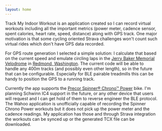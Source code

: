 ```yaml
---
layout: home
---
```

Track My Indoor Workout is an application created so I can record virtual workouts including all the important metrics (power meter, cadence sensor, spent calories, heart rate, speed, distance) along with GPS track. One major motivation is that some cycling oriented Strava challenges won't count such virtual rides which don't have GPS data recorded.

For GPS route generation I selected a simple solution: I calculate that based on the current speed and emulate circling laps in the [Jerry Baker Memorial Velodrome](https://velodrome.org/) in [Redmond, Washington](https://www.google.com/maps/place/Jerry+Baker+Memorial+Velodrome/@47.6659161,-122.1125076,96m/data=!3m1!1e3!4m5!3m4!1s0x0:0x7d3c1ebef878f4c!8m2!3d47.665894!4d-122.1126097). The current code will be able to handle any 400m tracks (and possibly even other length), so in the future that can be configurable. Especially for BLE pairable treadmills this can be handy to position the GPS to a running track.

Currently the app supports the [Precor Spinner® Chrono™ Power](https://www.precor.com/en-us/commercial/cardio/indoor-cycling/spinner-chrono-power) bike. I'm planning Schwinn IC4 support in the future, or any other device that users will request and I can get hold of them to reverse engineer the BLE protocol. The Wahoo application is unofficially capable of recording the Spinner Chrono Power workouts but it does not pick up the power meter and the cadence readings. My application has those and through Strava integration the workouts can be synced up or the generated TCX file can be downloaded.
